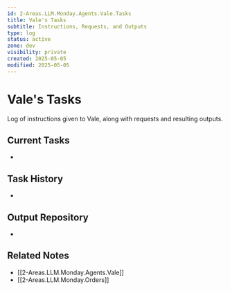 ```yaml
---
id: 2-Areas.LLM.Monday.Agents.Vale.Tasks
title: Vale's Tasks
subtitle: Instructions, Requests, and Outputs
type: log
status: active
zone: dev
visibility: private
created: 2025-05-05
modified: 2025-05-05
---
```


# Vale's Tasks

Log of instructions given to Vale, along with requests and resulting outputs.

## Current Tasks

- 

## Task History

-

## Output Repository

-

## Related Notes
- [[2-Areas.LLM.Monday.Agents.Vale]]
- [[2-Areas.LLM.Monday.Orders]]